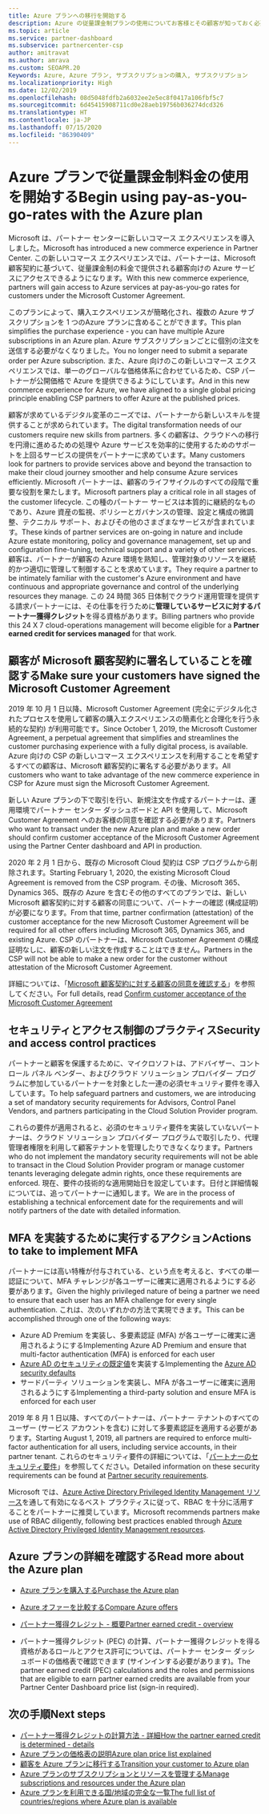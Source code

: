 ```yaml
---
title: Azure プランへの移行を開始する
description: Azure の従量課金制プランの使用についてお客様とその顧客が知っておく必要があること (最初の手順、セキュリティに関する注意事項、開始方法など) を説明します。
ms.topic: article
ms.service: partner-dashboard
ms.subservice: partnercenter-csp
author: amitravat
ms.author: amrava
ms.custom: SEOAPR.20
Keywords: Azure, Azure プラン, サブスクリプションの購入, サブスクリプション
ms.localizationpriority: High
ms.date: 12/02/2019
ms.openlocfilehash: 08d5048fdfb2a6032ee2e5ec8f0417a106fbf5c7
ms.sourcegitcommit: 6d45415908711cd0e28aeb19756b036274dcd326
ms.translationtype: HT
ms.contentlocale: ja-JP
ms.lasthandoff: 07/15/2020
ms.locfileid: "86390409"
---
```

# <a name="begin-using-pay-as-you-go-rates-with-the-azure-plan"></a><span data-ttu-id="832d6-104">Azure プランで従量課金制料金の使用を開始する</span><span class="sxs-lookup"><span data-stu-id="832d6-104">Begin using pay-as-you-go-rates with the Azure plan</span></span>

<span data-ttu-id="832d6-105">Microsoft は、パートナー センターに新しいコマース エクスペリエンスを導入しました。</span><span class="sxs-lookup"><span data-stu-id="832d6-105">Microsoft has introduced a new commerce experience in Partner Center.</span></span>  <span data-ttu-id="832d6-106">この新しいコマース エクスペリエンスでは、パートナーは、Microsoft 顧客契約に基づいて、従量課金制の料金で提供される顧客向けの Azure サービスにアクセスできるようになります。</span><span class="sxs-lookup"><span data-stu-id="832d6-106">With this new commerce experience, partners will gain access to Azure services at pay-as-you-go rates for customers under the Microsoft Customer Agreement.</span></span>

<span data-ttu-id="832d6-107">このプランによって、購入エクスペリエンスが簡略化され、複数の Azure サブスクリプションを 1 つのAzure プランに含めることができます。</span><span class="sxs-lookup"><span data-stu-id="832d6-107">This plan simplifies the purchase experience - you can have multiple Azure subscriptions in an Azure plan.</span></span> <span data-ttu-id="832d6-108">Azure サブスクリプションごとに個別の注文を送信する必要がなくなりました。</span><span class="sxs-lookup"><span data-stu-id="832d6-108">You no longer need to submit a separate order per Azure subscription.</span></span> <span data-ttu-id="832d6-109">また、Azure 向けのこの新しいコマース エクスペリエンスでは、単一のグローバルな価格体系に合わせているため、CSP パートナーが公開価格で Azure を提供できるようにしています。</span><span class="sxs-lookup"><span data-stu-id="832d6-109">And in this new commerce experience for Azure, we have aligned to a single global pricing principle enabling CSP partners to offer Azure at the published prices.</span></span>

<span data-ttu-id="832d6-110">顧客が求めているデジタル変革のニーズでは、パートナーから新しいスキルを提供することが求められています。</span><span class="sxs-lookup"><span data-stu-id="832d6-110">The digital transformation needs of our customers require new skills from partners.</span></span> <span data-ttu-id="832d6-111">多くの顧客は、クラウドへの移行を円滑に進めるための処理や Azure サービスを効率的に使用するためのサポートを上回るサービスの提供をパートナーに求めています。</span><span class="sxs-lookup"><span data-stu-id="832d6-111">Many customers look for partners to provide services above and beyond the transaction to make their cloud journey smoother and help consume Azure services efficiently.</span></span> <span data-ttu-id="832d6-112">Microsoft パートナーは、顧客のライフサイクルのすべての段階で重要な役割を果たします。</span><span class="sxs-lookup"><span data-stu-id="832d6-112">Microsoft partners play a critical role in all stages of the customer lifecycle.</span></span> <span data-ttu-id="832d6-113">この種のパートナー サービスは本質的に継続的なものであり、Azure 資産の監視、ポリシーとガバナンスの管理、設定と構成の微調整、テクニカル サポート、およびその他のさまざまなサービスが含まれています。</span><span class="sxs-lookup"><span data-stu-id="832d6-113">These kinds of partner services are on-going in nature and include Azure estate monitoring, policy and governance management, set up and configuration fine-tuning, technical support and a variety of other services.</span></span> <span data-ttu-id="832d6-114">顧客は、パートナーが顧客の Azure 環境を熟知し、管理対象のリソースを継続的かつ適切に管理して制御することを求めています。</span><span class="sxs-lookup"><span data-stu-id="832d6-114">They require a partner to be intimately familiar with the customer's Azure environment and have continuous and appropriate governance and control of the underlying resources they manage.</span></span> <span data-ttu-id="832d6-115">この 24 時間 365 日体制でクラウド運用管理を提供する請求パートナーには、その仕事を行うために**管理しているサービスに対するパートナー獲得クレジット**を得る資格があります。</span><span class="sxs-lookup"><span data-stu-id="832d6-115">Billing partners who provide this 24 X 7 cloud-operations management will become eligible for a **Partner earned credit for services managed** for that work.</span></span>

## <a name="make-sure-your-customers-have-signed-the-microsoft-customer-agreement"></a><span data-ttu-id="832d6-116">顧客が Microsoft 顧客契約に署名していることを確認する</span><span class="sxs-lookup"><span data-stu-id="832d6-116">Make sure your customers have signed the Microsoft Customer Agreement</span></span>

<span data-ttu-id="832d6-117">2019 年 10 月 1 日以降、Microsoft Customer Agreement (完全にデジタル化されたプロセスを使用して顧客の購入エクスペリエンスの簡素化と合理化を行う永続的な契約) が利用可能です。</span><span class="sxs-lookup"><span data-stu-id="832d6-117">Since October 1, 2019, the Microsoft Customer Agreement, a perpetual agreement that simplifies and streamlines the customer purchasing experience with a fully digital process, is available.</span></span> <span data-ttu-id="832d6-118">Azure 向けの CSP の新しいコマース エクスペリエンスを利用することを希望するすべての顧客は、Microsoft 顧客契約に署名する必要があります。</span><span class="sxs-lookup"><span data-stu-id="832d6-118">All customers who want to take advantage of the new commerce experience in CSP for Azure must sign the Microsoft Customer Agreement.</span></span>

<span data-ttu-id="832d6-119">新しい Azure プランの下で取引を行い、新規注文を作成するパートナーは、運用環境でパートナー センター ダッシュボードと API を使用して、Microsoft Customer Agreement へのお客様の同意を確認する必要があります。</span><span class="sxs-lookup"><span data-stu-id="832d6-119">Partners who want to transact under the new Azure plan and make a new order should confirm customer acceptance of the Microsoft Customer Agreement using the Partner Center dashboard and API in production.</span></span>

<span data-ttu-id="832d6-120">2020 年 2 月 1 日から、既存の Microsoft Cloud 契約は CSP プログラムから削除されます。</span><span class="sxs-lookup"><span data-stu-id="832d6-120">Starting February 1, 2020, the existing Microsoft Cloud Agreement is removed from the CSP program.</span></span> <span data-ttu-id="832d6-121">その後、Microsoft 365、Dynamics 365、既存の Azure を含むその他のすべてのプランでは、新しい Microsoft 顧客契約に対する顧客の同意について、パートナーの確認 (構成証明) が必要になります。</span><span class="sxs-lookup"><span data-stu-id="832d6-121">From that time, partner confirmation (attestation) of the customer acceptance for the new Microsoft Customer Agreement will be required for all other offers including Microsoft 365, Dynamics 365, and existing Azure.</span></span> <span data-ttu-id="832d6-122">CSP のパートナーは、Microsoft Customer Agreement の構成証明なしに、顧客の新しい注文を作成することはできません。</span><span class="sxs-lookup"><span data-stu-id="832d6-122">Partners in the CSP will not be able to make a new order for the customer without attestation of the Microsoft Customer Agreement.</span></span>

<span data-ttu-id="832d6-123">詳細については、「[Microsoft 顧客契約に対する顧客の同意を確認する](confirm-customer-agreement.md)」を参照してください。</span><span class="sxs-lookup"><span data-stu-id="832d6-123">For full details, read [Confirm customer acceptance of the Microsoft Customer Agreement](confirm-customer-agreement.md)</span></span>

## <a name="security-and-access-control-practices"></a><span data-ttu-id="832d6-124">セキュリティとアクセス制御のプラクティス</span><span class="sxs-lookup"><span data-stu-id="832d6-124">Security and access control practices</span></span>

<span data-ttu-id="832d6-125">パートナーと顧客を保護するために、マイクロソフトは、アドバイザー、コントロール パネル ベンダー、およびクラウド ソリューション プロバイダー プログラムに参加しているパートナーを対象とした一連の必須セキュリティ要件を導入しています。</span><span class="sxs-lookup"><span data-stu-id="832d6-125">To help safeguard partners and customers, we are introducing a set of mandatory security requirements for Advisors, Control Panel Vendors, and partners participating in the Cloud Solution Provider program.</span></span>

<span data-ttu-id="832d6-126">これらの要件が適用されると、必須のセキュリティ要件を実装していないパートナーは、クラウド ソリューション プロバイダー プログラムで取引したり、代理管理者権限を利用して顧客テナントを管理したりできなくなります。</span><span class="sxs-lookup"><span data-stu-id="832d6-126">Partners who do not implement the mandatory security requirements will not be able to transact in the Cloud Solution Provider program or manage customer tenants leveraging delegate admin rights, once these requirements are enforced.</span></span> <span data-ttu-id="832d6-127">現在、要件の技術的な適用開始日を設定しています。日付と詳細情報については、追ってパートナーに通知します。</span><span class="sxs-lookup"><span data-stu-id="832d6-127">We are in the process of establishing a technical enforcement date for the requirements and will notify partners of the date with detailed information.</span></span>

## <a name="actions-to-take-to-implement-mfa"></a><span data-ttu-id="832d6-128">MFA を実装するために実行するアクション</span><span class="sxs-lookup"><span data-stu-id="832d6-128">Actions to take to implement MFA</span></span>

<span data-ttu-id="832d6-129">パートナーには高い特権が付与されている、という点を考えると、すべての単一認証について、MFA チャレンジが各ユーザーに確実に適用されるようにする必要があります。</span><span class="sxs-lookup"><span data-stu-id="832d6-129">Given the highly privileged nature of being a partner we need to ensure that each user has an MFA challenge for every single authentication.</span></span> <span data-ttu-id="832d6-130">これは、次のいずれかの方法で実現できます。</span><span class="sxs-lookup"><span data-stu-id="832d6-130">This can be accomplished through one of the following ways:</span></span>

- <span data-ttu-id="832d6-131">Azure AD Premium を実装し、多要素認証 (MFA) が各ユーザーに確実に適用されるようにする</span><span class="sxs-lookup"><span data-stu-id="832d6-131">Implementing Azure AD Premium and ensure that multi-factor authentication (MFA) is enforced for each user</span></span>
- <span data-ttu-id="832d6-132">[Azure AD のセキュリティの既定値](https://docs.microsoft.com/azure/active-directory/conditional-access/concept-conditional-access-security-defaults)を実装する</span><span class="sxs-lookup"><span data-stu-id="832d6-132">Implementing the [Azure AD security defaults](https://docs.microsoft.com/azure/active-directory/conditional-access/concept-conditional-access-security-defaults)</span></span>
- <span data-ttu-id="832d6-133">サードパーティ ソリューションを実装し、MFA が各ユーザーに確実に適用されるようにする</span><span class="sxs-lookup"><span data-stu-id="832d6-133">Implementing a third-party solution and ensure MFA is enforced for each user</span></span>

<span data-ttu-id="832d6-134">2019 年 8 月 1 日以降、すべてのパートナーは、パートナー テナントのすべてのユーザー (サービス アカウントを含む) に対して多要素認証を適用する必要があります。</span><span class="sxs-lookup"><span data-stu-id="832d6-134">Starting August 1, 2019, all partners are required to enforce multi-factor authentication for all users, including service accounts, in their partner tenant.</span></span> <span data-ttu-id="832d6-135">これらのセキュリティ要件の詳細については、「[パートナーのセキュリティ要件](https://docs.microsoft.com/partner-center/partner-security-requirements)」を参照してください。</span><span class="sxs-lookup"><span data-stu-id="832d6-135">Detailed information on these security requirements can be found at [Partner security requirements](https://docs.microsoft.com/partner-center/partner-security-requirements).</span></span>

<span data-ttu-id="832d6-136">Microsoft では、[Azure Active Directory Privileged Identity Management リソース](https://docs.microsoft.com/azure/active-directory/privileged-identity-management/pim-configure)を通して有効になるベスト プラクティスに従って、RBAC を十分に活用することをパートナーに推奨しています。</span><span class="sxs-lookup"><span data-stu-id="832d6-136">Microsoft recommends partners make use of RBAC diligently, following best practices enabled through [Azure Active Directory Privileged Identity Management resources](https://docs.microsoft.com/azure/active-directory/privileged-identity-management/pim-configure).</span></span>

## <a name="read-more-about-the-azure-plan"></a><span data-ttu-id="832d6-137">Azure プランの詳細を確認する</span><span class="sxs-lookup"><span data-stu-id="832d6-137">Read more about the Azure plan</span></span>

- [<span data-ttu-id="832d6-138">Azure プランを購入する</span><span class="sxs-lookup"><span data-stu-id="832d6-138">Purchase the Azure plan</span></span>](purchase-azure-plan.md)

- [<span data-ttu-id="832d6-139">Azure オファーを比較する</span><span class="sxs-lookup"><span data-stu-id="832d6-139">Compare Azure offers</span></span>](compare-azure-offers.md)

- [<span data-ttu-id="832d6-140">パートナー獲得クレジット - 概要</span><span class="sxs-lookup"><span data-stu-id="832d6-140">Partner earned credit - overview</span></span>](partner-earned-credit.md)

- <span data-ttu-id="832d6-141">パートナー獲得クレジット (PEC) の計算、パートナー獲得クレジットを得る資格があるロールとアクセス許可については、パートナー センター ダッシュボードの価格表で確認できます (サインインする必要があります)。</span><span class="sxs-lookup"><span data-stu-id="832d6-141">The partner earned credit (PEC) calculations and the roles and permissions that are eligible to earn partner earned credits are available from your Partner Center Dashboard price list (sign-in required).</span></span>

## <a name="next-steps"></a><span data-ttu-id="832d6-142">次の手順</span><span class="sxs-lookup"><span data-stu-id="832d6-142">Next steps</span></span> 

- [<span data-ttu-id="832d6-143">パートナー獲得クレジットの計算方法 - 詳細</span><span class="sxs-lookup"><span data-stu-id="832d6-143">How the partner earned credit is determined - details</span></span>](partner-earned-credit-explanation.md)
- [<span data-ttu-id="832d6-144">Azure プランの価格表の説明</span><span class="sxs-lookup"><span data-stu-id="832d6-144">Azure plan price list explained</span></span>](azure-plan-price-list.md)
- [<span data-ttu-id="832d6-145">顧客を Azure プランに移行する</span><span class="sxs-lookup"><span data-stu-id="832d6-145">Transition your customer to Azure plan</span></span>](azure-plan-transition.md)
- [<span data-ttu-id="832d6-146">Azure プランのサブスクリプションとリソースを管理する</span><span class="sxs-lookup"><span data-stu-id="832d6-146">Manage subscriptions and resources under the Azure plan</span></span>](azure-plan-manage.md)
- [<span data-ttu-id="832d6-147">Azure プランを利用できる国/地域の完全な一覧</span><span class="sxs-lookup"><span data-stu-id="832d6-147">The full list of countries/regions where Azure plan is available</span></span>](https://query.prod.cms.rt.microsoft.com/cms/api/am/binary/RE3QN0x)
